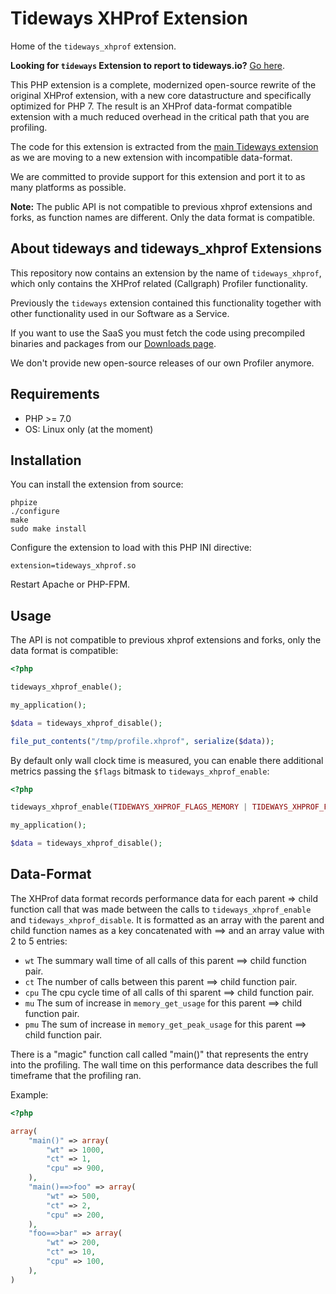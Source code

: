 # Tideways XHProf Extension

Home of the `tideways_xhprof` extension.

**Looking for `tideways` Extension to report to tideways.io?** [Go here](https://tideways.io/profiler/downloads).

This PHP extension is a complete, modernized open-source rewrite of the
original XHProf extension, with a new core datastructure and specifically
optimized for PHP 7. The result is an XHProf data-format compatible extension
with a much reduced overhead in the critical path that you are profiling.

The code for this extension is extracted from the [main Tideways
extension](https://tideways.io) as we are moving to a new extension with
incompatible data-format.

We are committed to provide support for this extension and port it to as many
platforms as possible.

**Note:** The public API is not compatible to previous xhprof extensions and
forks, as function names are different. Only the data format is compatible.

## About tideways and tideways_xhprof Extensions

This repository now contains an extension by the name of `tideways_xhprof`,
which only contains the XHProf related (Callgraph) Profiler functionality.

Previously the `tideways` extension contained this functionality together with
other functionality used in our Software as a Service.

If you want to use the SaaS you must fetch the code using precompiled binaries
and packages from our [Downloads page](https://tideways.io/profiler/downloads).

We don't provide new open-source releases of our own Profiler anymore.

## Requirements

- PHP >= 7.0
- OS: Linux only (at the moment)

## Installation

You can install the extension from source:

    phpize
    ./configure
    make
    sudo make install

Configure the extension to load with this PHP INI directive:

    extension=tideways_xhprof.so

Restart Apache or PHP-FPM.

## Usage

The API is not compatible to previous xhprof extensions and forks,
only the data format is compatible:

```php
<?php

tideways_xhprof_enable();

my_application();

$data = tideways_xhprof_disable();

file_put_contents("/tmp/profile.xhprof", serialize($data));
```

By default only wall clock time is measured, you can enable
there additional metrics passing the `$flags` bitmask to `tideways_xhprof_enable`:

```php
<?php

tideways_xhprof_enable(TIDEWAYS_XHPROF_FLAGS_MEMORY | TIDEWAYS_XHPROF_FLAGS_CPU);

my_application();

$data = tideways_xhprof_disable();
```

## Data-Format

The XHProf data format records performance data for each parent => child
function call that was made between the calls to `tideways_xhprof_enable` and
`tideways_xhprof_disable`. It is formatted as an array with the parent and child
function names as a key concatenated with ==> and an array value with 2 to 5 entries:

- `wt` The summary wall time of all calls of this parent ==> child function pair.
- `ct` The number of calls between this parent ==> child function pair.
- `cpu` The cpu cycle time of all calls of thi sparent ==> child function pair.
- `mu` The sum of increase in `memory_get_usage` for this parent ==> child function pair.
- `pmu` The sum of increase in `memory_get_peak_usage` for this parent ==> child function pair.

There is a "magic" function call called "main()" that represents the entry into
the profiling.  The wall time on this performance data describes the full
timeframe that the profiling ran.

Example:

```php
<?php

array(
    "main()" => array(
        "wt" => 1000,
        "ct" => 1,
        "cpu" => 900,
    ),
    "main()==>foo" => array(
        "wt" => 500,
        "ct" => 2,
        "cpu" => 200,
    ),
    "foo==>bar" => array(
        "wt" => 200,
        "ct" => 10,
        "cpu" => 100,
    ),
)
```
